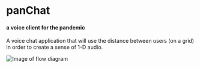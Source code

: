 # panChat
#### a voice client for the pandemic

A voice chat application that will use the distance between users (on a grid) in order to create a sense of 1-D audio. 

![Image of flow diagram](https://media.discordapp.net/attachments/344321282139226112/805761726275518484/A6ZZKrhos3UUAAAAAElFTkSuQmCC.png?width=703&height=701)
